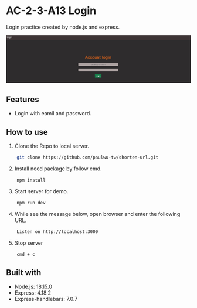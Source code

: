 # AC-2-3-A13 Login

Login practice created by node.js and express.

![image](./public/pic/index-page.jpg)

## Features

- Login with eamil and password.

## How to use

1. Clone the Repo to local server.
```bash
    git clone https://github.com/paulwu-tw/shorten-url.git
```

2. Install need package by follow cmd.
```bash
    npm install
```

3. Start server for demo.
```bash
    npm run dev
```

4. While see the message below, open browser and enter the following URL. 
```bash
    Listen on http://localhost:3000
```

5. Stop server
```bash
    cmd + c
```

## Built with

- Node.js: 18.15.0
- Express: 4.18.2
- Express-handlebars: 7.0.7